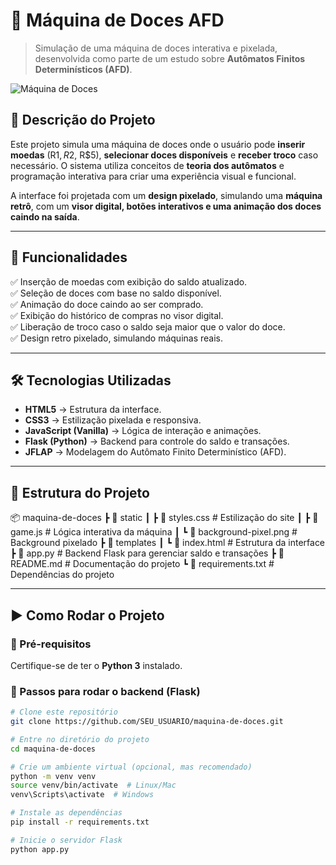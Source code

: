 # 🍬 Máquina de Doces AFD

> Simulação de uma máquina de doces interativa e pixelada, desenvolvida como parte de um estudo sobre **Autômatos Finitos Determinísticos (AFD)**.

![Máquina de Doces](static/machine-preview.png)

## 📌 Descrição do Projeto
Este projeto simula uma máquina de doces onde o usuário pode **inserir moedas** (R$1, R$2, R$5), **selecionar doces disponíveis** e **receber troco** caso necessário. O sistema utiliza conceitos de **teoria dos autômatos** e programação interativa para criar uma experiência visual e funcional.

A interface foi projetada com um **design pixelado**, simulando uma **máquina retrô**, com um **visor digital, botões interativos e uma animação dos doces caindo na saída**.

---

## 🚀 Funcionalidades
✅ Inserção de moedas com exibição do saldo atualizado.  
✅ Seleção de doces com base no saldo disponível.  
✅ Animação do doce caindo ao ser comprado.  
✅ Exibição do histórico de compras no visor digital.  
✅ Liberação de troco caso o saldo seja maior que o valor do doce.  
✅ Design retro pixelado, simulando máquinas reais.  

---

## 🛠 Tecnologias Utilizadas
- **HTML5** → Estrutura da interface.
- **CSS3** → Estilização pixelada e responsiva.
- **JavaScript (Vanilla)** → Lógica de interação e animações.
- **Flask (Python)** → Backend para controle do saldo e transações.
- **JFLAP** → Modelagem do Autômato Finito Determinístico (AFD).

---

## 📂 Estrutura do Projeto
📦 maquina-de-doces
┣ 📂 static
┃ ┣ 📜 styles.css  # Estilização do site
┃ ┣ 📜 game.js  # Lógica interativa da máquina
┃ ┗ 📜 background-pixel.png  # Background pixelado
┣ 📂 templates
┃ ┗ 📜 index.html  # Estrutura da interface
┣ 📜 app.py  # Backend Flask para gerenciar saldo e transações
┣ 📜 README.md  # Documentação do projeto
┗ 📜 requirements.txt  # Dependências do projeto

---

## ▶️ Como Rodar o Projeto

### 🔹 Pré-requisitos
Certifique-se de ter o **Python 3** instalado.

### 🔹 Passos para rodar o backend (Flask)
```sh
# Clone este repositório
git clone https://github.com/SEU_USUARIO/maquina-de-doces.git

# Entre no diretório do projeto
cd maquina-de-doces

# Crie um ambiente virtual (opcional, mas recomendado)
python -m venv venv
source venv/bin/activate  # Linux/Mac
venv\Scripts\activate  # Windows

# Instale as dependências
pip install -r requirements.txt

# Inicie o servidor Flask
python app.py
